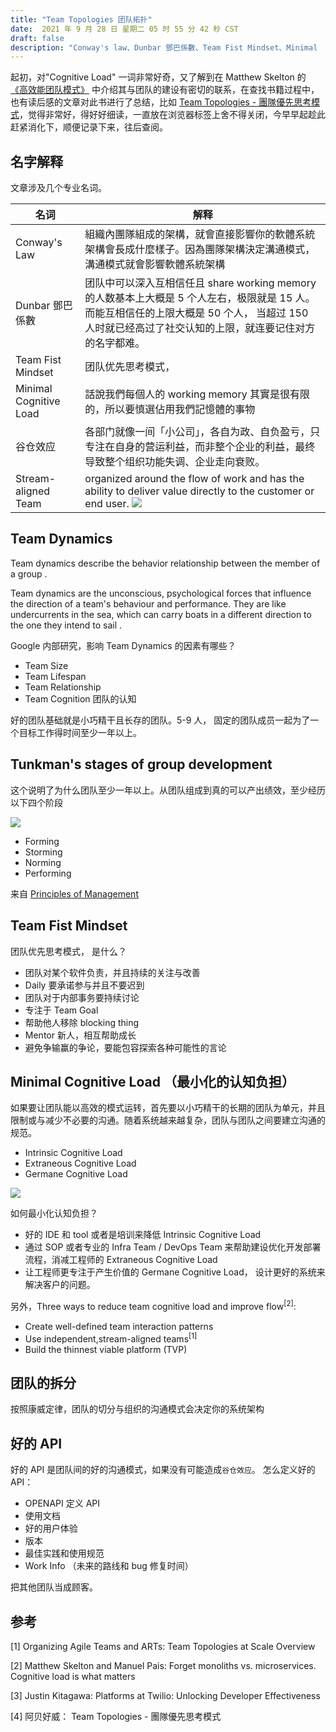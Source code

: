 ```yaml
---
title: "Team Topologies 团队拓扑"
date:  2021 年 9 月 28 日 星期二 05 时 55 分 42 秒 CST
draft: false
description: "Conway's law、Dunbar 鄧巴係數、Team Fist Mindset、Minimal  Cognitive Load"
---
```


起初，对"Cognitive Load" 一词非常好奇，又了解到在 Matthew Skelton 的 [《高效能团队模式》](https://book.douban.com/subject/35528423/) 中介绍其与团队的建设有密切的联系，在查找书籍过程中，也有读后感的文章对此书进行了总结，比如 [Team Topologies - 團隊優先思考模式](https://lab.howie.tw/2020/11/Team-Topologies-team-first-mindset.html)，觉得非常好，得好好细读，一直放在浏览器标签上舍不得关闭，今早早起趁此赶紧消化下，顺便记录下来，往后查阅。



## 名字解释
文章涉及几个专业名词。

| 名词                    | 解释                                                                                                                                                                                                               |
|-------------------------|--------------------------------------------------------------------------------------------------------------------------------------------------------------------------------------------------------------------|
| Conway's Law            | 組織內團隊組成的架構，就會直接影響你的軟體系統架構會長成什麼樣子。因為團隊架構決定溝通模式，溝通模式就會影響軟體系統架構                                                                                           |
| Dunbar 鄧巴係數         | 团队中可以深入互相信任且 share working memory 的人数基本上大概是 5 个人左右，极限就是 15 人。而能互相信任的上限大概是 50 个人， 当超过 150 人时就已经高过了社交认知的上限，就连要记住对方的名字都难。                |
| Team Fist Mindset       | 团队优先思考模式，                                                                                                                                                                                                 |
| Minimal  Cognitive Load | 話說我們每個人的 working memory 其實是很有限的，所以要慎選佔用我們記憶體的事物                                                                                                                                     |
| 谷仓效应                | 各部门就像一间「小公司」，各自为政、自负盈亏，只专注在自身的营运利益，而非整个企业的利益，最终导致整个组织功能失调、企业走向衰败。                                                                                 |
| Stream-aligned Team     | organized around the flow of work and has the ability to deliver value directly to the customer or end user. ![](https://www.scaledagileframework.com/wp-content/uploads/2021/02/Organize_Agile_Teams_F01_WEB.png) |


## Team Dynamics
Team dynamics describe the behavior relationship between  the member of a group .

Team dynamics are the unconscious, psychological forces that influence the direction of a team's behaviour and performance. They are like undercurrents in the sea, which can  carry boats in a different direction to the one they intend to sail .

Google 内部研究，影响 Team Dynamics 的因素有哪些？

- Team Size
- Team Lifespan
- Team Relationship
- Team Cognition 团队的认知

好的团队基础就是小巧精干且长存的团队。5-9 人， 固定的团队成员一起为了一个目标工作得时间至少一年以上。

## Tunkman's stages of group development
这个说明了为什么团队至少一年以上。从团队组成到真的可以产出绩效，至少经历以下四个阶段

![](https://s3-us-west-2.amazonaws.com/courses-images/wp-content/uploads/sites/1972/2017/07/04222605/Screen-Shot-2017-08-04-at-3.25.50-PM.png)

- Forming
- Storming
- Norming
- Performing

来自 [Principles of Management](https://courses.lumenlearning.com/suny-principlesmanagement/)

## Team Fist Mindset
团队优先思考模式， 是什么？

- 团队对某个软件负责，并且持续的关注与改善
- Daily  要承诺参与并且不要迟到
- 团队对于内部事务要持续讨论
- 专注于 Team Goal
- 帮助他人移除 blocking thing
- Mentor 新人，相互帮助成长
- 避免争输赢的争论，要能包容探索各种可能性的言论

## Minimal Cognitive Load （最小化的认知负担）
如果要让团队能以高效的模式运转，首先要以小巧精干的长期的团队为单元，并且限制或与减少不必要的沟通。随着系统越来越复杂，团队与团队之间要建立沟通的规范。

- Intrinsic Cognitive Load
- Extraneous Cognitive Load
- Germane Cognitive Load


![](https://1.bp.blogspot.com/-HQWt_LjHo0Q/X6c-P4Ssg1I/AAAAAAAB-MQ/oU1sws5oUmop3JIUDCwmN4lePx8EtEUOgCLcBGAsYHQ/s1600/screenshot_20190725-081022.jpg)


如何最小化认知负担？

- 好的 IDE 和 tool 或者是培训来降低 Intrinsic Cognitive Load
- 通过 SOP 或者专业的 Infra Team / DevOps Team 来帮助建设优化开发部署流程，消减工程师的 Extraneous Cognitive Load
- 让工程师更专注于产生价值的 Germane Cognitive Load， 设计更好的系统来解决客户的问题。

另外，Three ways to reduce team cognitive load and improve flow<sup>[2]</sup>:

- Create well-defined team interaction patterns
- Use independent,stream-aligned teams<sup>[1]</sup>
- Build the thinnest viable platform (TVP)

## 团队的拆分
按照康威定律，团队的切分与组织的沟通模式会决定你的系统架构

## 好的 API
好的 API 是团队间的好的沟通模式，如果没有可能造成`谷仓效应`。 怎么定义好的 API：

- OPENAPI 定义 API
- 使用文档
- 好的用户体验
- 版本
- 最佳实践和使用规范
- Work Info （未来的路线和 bug 修复时间）

把其他团队当成顾客。


## 参考
[1] Organizing Agile Teams and ARTs: Team Topologies at Scale Overview

[2] Matthew Skelton and Manuel Pais: Forget monoliths vs. microservices. Cognitive load is what matters

[3] Justin Kitagawa: Platforms at Twilio: Unlocking Developer Effectiveness

[4] 阿贝好威： Team Topologies - 團隊優先思考模式
